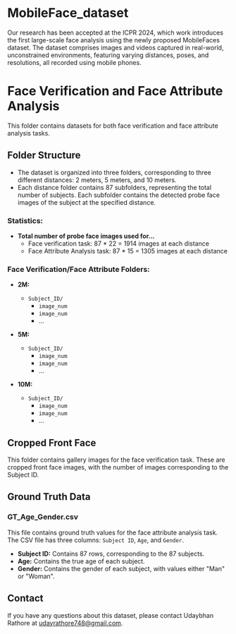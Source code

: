 # MobileFace_dataset
Our research has been accepted at the ICPR 2024, which work introduces the first large-scale face analysis using the newly proposed MobileFaces dataset. The dataset comprises images and videos captured in real-world, unconstrained environments, featuring varying distances, poses, and resolutions, all recorded using mobile phones.


# Face Verification and Face Attribute Analysis

This folder contains datasets for both face verification and face attribute analysis tasks.

## Folder Structure

- The dataset is organized into three folders, corresponding to three different distances: 2 meters, 5 meters, and 10 meters.
- Each distance folder contains 87 subfolders, representing the total number of subjects. Each subfolder contains the detected probe face images of the subject at the specified distance.

### Statistics:
- **Total number of probe face images used for...**
  - Face verification task: 87 * 22 = 1914 images at each distance
  - Face Attribute Analysis task: 87 * 15 = 1305 images at each distance

### Face Verification/Face Attribute Folders:

- **2M:** 
  - `Subject_ID/`
    - `image_num`
    - `image_num`
    - ...

- **5M:** 
  - `Subject_ID/`
    - `image_num`
    - `image_num`
    - ...

- **10M:** 
  - `Subject_ID/`
    - `image_num`
    - `image_num`
    - ...

## Cropped Front Face

This folder contains gallery images for the face verification task. These are cropped front face images, with the number of images corresponding to the Subject ID.

## Ground Truth Data

### GT_Age_Gender.csv
This file contains ground truth values for the face attribute analysis task. The CSV file has three columns: `Subject ID`, `Age`, and `Gender`.
- **Subject ID:** Contains 87 rows, corresponding to the 87 subjects.
- **Age:** Contains the true age of each subject.
- **Gender:** Contains the gender of each subject, with values either "Man" or "Woman".

## Contact

If you have any questions about this dataset, please contact Udaybhan Rathore at [udayrathore748@gmail.com](mailto:udayrathore748@gmail.com).
